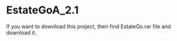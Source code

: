 # EstateGoA_2.1

If you want to download this project, then find EstateGo.rar file and download it.
